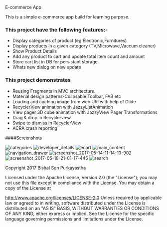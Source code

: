 E-commerce App

This is a simple e-commerce app build for learning purpose.

### This project have the following features:-

- Display categories of product (eg Electronic,Furnitures)
- Display products in a given category (TV,Microwave,Vaccum cleaner)
- Show Product Details
- Add any product  to cart and update total item count and amount
- Store cart list in DB for persistant storage.
- Whats new dialog on new update
 
### This project demonstrates 

- Reusing Fragments in MVC architecture.
- Material design patterns-Collpsable Toolbar, FAB etc
- Loading and caching image from web URl with help of Glide
- RecyclerView animation with JazzyListAnimation
- View pager 3D cube animation with JazzyView Pager Transformations
- Drag & drop in Recyclerview 
- Swipe to dismiss in RecyclerView
- ACRA crash reporting

####Screenshots

![categories](https://cloud.githubusercontent.com/assets/25065479/26212668/eca1c460-3c13-11e7-973e-10d50eb20ace.jpeg)
![developer_details](https://cloud.githubusercontent.com/assets/25065479/26212669/ecac85bc-3c13-11e7-9653-6254e3e6a154.jpeg)
![ecart](https://cloud.githubusercontent.com/assets/25065479/26212670/ecb26806-3c13-11e7-859a-86d411e452db.jpeg)
![main_content](https://cloud.githubusercontent.com/assets/25065479/26212671/ecb9c39e-3c13-11e7-9a4c-8421b0aa9623.jpeg)
![navigation_drawer](https://cloud.githubusercontent.com/assets/25065479/26212672/ecc1c648-3c13-11e7-8d8d-57eb6d782e97.jpeg)
![screenshot_2017-05-14-11-14-13-902](https://cloud.githubusercontent.com/assets/25065479/26212673/ecc5aeac-3c13-11e7-92b4-0e5b4c5c4ec6.jpeg)
![screenshot_2017-05-18-21-01-17-445](https://cloud.githubusercontent.com/assets/25065479/26212675/ecf09f36-3c13-11e7-81e1-610c0fa8aab8.jpeg)
![search](https://cloud.githubusercontent.com/assets/25065479/26212676/ecf95e0a-3c13-11e7-97a1-3784d4082053.jpeg)



Copyright 2017 Bishal Sen Purkayastha

Licensed under the Apache License, Version 2.0 (the "License"); you may not use this file except in compliance with the License. You may obtain a copy of the License at

http://www.apache.org/licenses/LICENSE-2.0
Unless required by applicable law or agreed to in writing, software distributed under the License is distributed on an "AS IS" BASIS, WITHOUT WARRANTIES OR CONDITIONS OF ANY KIND, either express or implied. See the License for the specific language governing permissions and limitations under the License.







